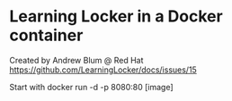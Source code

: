 # Learning Locker in a Docker container

Created by Andrew Blum @ Red Hat
https://github.com/LearningLocker/docs/issues/15

Start with docker run -d -p 8080:80 [image]